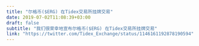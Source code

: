 ```yaml
---
title: "尔格币($ERG) 在Tidex交易所挂牌交易"
date: 2019-07-02T11:08:39+03:00
draft: false
subtitle: "我们很荣幸地宣布尔格币($ERG) 在Tidex交易所挂牌交易"
link: "https://twitter.com/Tidex_Exchange/status/1146161192878190594"
---
```

